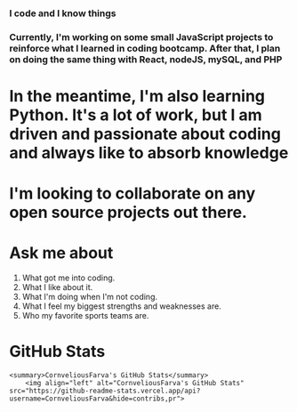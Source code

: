 ### I code and I know things

### Currently, I'm working on some small JavaScript projects to reinforce what I learned in coding bootcamp. After that, I plan on doing the same thing with React, nodeJS, mySQL, and PHP

# In the meantime, I'm also learning Python. It's a lot of work, but I am driven and passionate about coding and always like to absorb knowledge

# I'm looking to collaborate on any open source projects out there.

# Ask me about
1. What got me into coding.
2. What I like about it.
3. What I'm doing when I'm not coding.
4. What I feel my biggest strengths and weaknesses are.
5. Who my favorite sports teams are.
<!--
**CornveliousFarva/CornveliousFarva** is a ✨ _special_ ✨ repository because its `README.md` (this file) appears on your GitHub profile.

Here are some ideas to get you started:

- 🔭 I’m currently working on ...
- 🌱 I’m currently learning ...
- 👯 I’m looking to collaborate on ...
- 🤔 I’m looking for help with ...
- 💬 Ask me about ...
- 📫 How to reach me: ...
- ⚡ Fun fact: ...
-->

# GitHub Stats
    <summary>CornveliousFarva's GitHub Stats</summary>
        <img align="left" alt="CornveliousFarva's GitHub Stats" src="https://github-readme-stats.vercel.app/api?username=CornveliousFarva&hide=contribs,pr">
